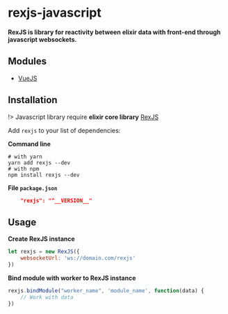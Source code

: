 # rexjs-javascript

**RexJS is library for reactivity between elixir data with front-end through javascript websockets.**

## Modules
* [VueJS](https://www.google.com)

## Installation

!> Javascript library require **elixir core library** [RexJS](https://github.com/orisons/rexjs-elixir)

Add `rexjs` to your list of dependencies:

**Command line**
```
# with yarn
yarn add rexjs --dev
# with npm
npm install rexjs --dev
```

**File `package.json`**
```json
    "rexjs": "^__VERSION__"
```

## Usage

**Create RexJS instance**
```javascript
let rexjs = new RexJS({
    websocketUrl: 'ws://domain.com/rexjs'
})
```

**Bind module with worker to RexJS instance**
```javascript
rexjs.bindModule("worker_name", 'module_name', function(data) {
    // Work with data
})
```
